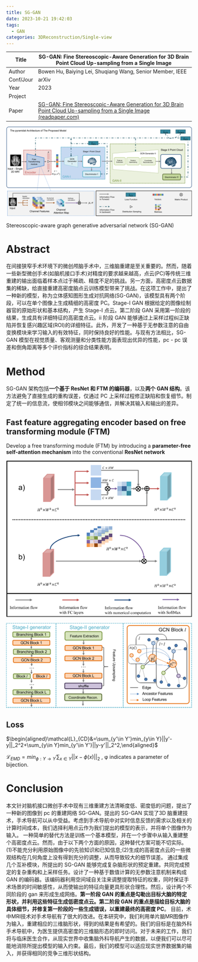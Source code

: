 ```yaml
---
title: SG-GAN
date: 2023-10-21 19:42:03
tags:
  - GAN
categories: 3DReconstruction/Single-view
---
```


| Title     | SG-GAN: Fine Stereoscopic-Aware Generation for 3D Brain Point Cloud Up-sampling from a Single Image                                                                                                                                                                                                              |
| --------- | ------------------------------------------------------------------------------------------------------------------------------------------------------------------------------------------------------------------- |
| Author    | Bowen Hu, Baiying Lei, Shuqiang Wang, Senior Member, IEEE                                                                                                                                                                                                                    |
| Conf/Jour | arXiv                                                                                                                                                                                                                    |
| Year      | 2023                                                                                                                                                                                                                    |
| Project   |                                                                                                                                                                                                                     |
| Paper     | [SG-GAN: Fine Stereoscopic-Aware Generation for 3D Brain Point Cloud Up-sampling from a Single Image (readpaper.com)](https://readpaper.com/pdf-annotate/note?pdfId=4762223320204574721&noteId=2014610279544785920) |

![image.png|666](https://raw.githubusercontent.com/qiyun71/Blog_images/main/pictures/20231021193539.png)

Stereoscopic-aware graph generative adversarial network (SG-GAN)

<!-- more -->

# Abstract

在间接狭窄手术环境下的微创颅脑手术中，三维脑重建是至关重要的。然而，随着一些新型微创手术(如脑机接口手术)对精度的要求越来越高，点云(PC)等传统三维重建的输出面临着样本点过于稀疏、精度不足的挑战。另一方面，高密度点云数据集的稀缺，给直接重建高密度脑点云训练模型带来了挑战。在这项工作中，提出了一种新的模型，称为立体感知图形生成对抗网络(SG-GAN)，该模型具有两个阶段，可以在单个图像上生成精细的高密度 PC。Stage-I GAN 根据给定的图像绘制器官的原始形状和基本结构，产生 Stage-I 点云。第二阶段 GAN 采用第一阶段的结果，生成具有详细特征的高密度点云。ii 阶段 GAN 能够通过上采样过程纠正缺陷并恢复感兴趣区域(ROI)的详细特征。此外，开发了一种基于无参数注意的自由变换模块来学习输入的有效特征，同时保持良好的性能。与现有方法相比，SG-GAN 模型在视觉质量、客观测量和分类性能方面表现出优异的性能，pc - pc 误差和倒角距离等多个评价指标的综合结果表明。

# Method

SG-GAN 架构包括**一个基于 ResNet 和 FTM 的编码器**，以及**两个 GAN 结构**。该方法避免了直接生成的重构误差，仅通过 PC 上采样过程修正缺陷和恢复细节。制定了统一的信息流，使相邻模块之间能够通信，并解决其输入和输出的差异。

## Fast feature aggregating encoder based on free transforming module (FTM)

Develop a free transforming module (FTM) by introducing a **parameter-free self-attention mechanism** into the conventional **ResNet network**



![image.png|555](https://raw.githubusercontent.com/qiyun71/Blog_images/main/pictures/20231021200340.png)

![image.png|666](https://raw.githubusercontent.com/qiyun71/Blog_images/main/pictures/20231021200651.png)

## Loss



$\begin{aligned}\mathcal{L}_{CD}&=\sum_{y'\in Y'}min_{y\in Y}||y'-y||_2^2+\sum_{y\in Y}min_{y'\in Y'}||y-y'||_2^2,\end{aligned}$

$\mathcal{L}_{EMD}=min_{\phi:Y\rightarrow Y^{\prime}}\sum_{x\in Y}||x-\phi(x)||_{2}$ , φ indicates a parameter of bijection.


# Conclusion

本文针对脑机接口微创手术中现有三维重建方法清晰度低、密度低的问题，提出了一种新的图像到 pc 的重建网络 SG-GAN。提出的 SG-GAN 实现了3D 脑重建技术，手术导航可以从中受益。考虑到手术导航中对实时信息反馈的需求以及相关的计算时间成本，我们选择利用点云作为我们提出的模型的表示，并将单个图像作为输入。
一种简单的替代方法是训练一个基本模型，并在一个步骤中从输入重建整个高密度点云。然而，由于以下两个方面的原因，这种替代方案可能不切实际。(1)不能充分利用原始图像中的先验知识和已知信息;(2)生成的高密度点云的一些微观结构在几何角度上没有得到充分的调整，从而导致较大的细节误差。
通过集成几个互补模块，所提出的 SG-GAN 能够完成复杂脑形状的预定重建。共同完成预定的复杂重构和上采样任务。设计了一种基于数值计算的无参数注意机制来构成 GAN 的编码器。该编码器利用空间域自关注来调整提取特征的权重，同时保证手术场景的时间敏感性，从而使输出的特征向量更具形状合理性。然后，设计两个不同阶段的 gan 来形成生成网络。**第一阶段 GAN 的重点是勾勒出目标大脑的特定形状，并利用这些特征生成低密度点云。第二阶段 GAN 的重点是描绘目标大脑的具体细节，并修复第一阶段的一些生成错误，以重建最终的高密度 PC**。
目前，术中MRI技术对手术导航有了很大的改进。在本研究中，我们利用单片脑MR图像作为输入，重建相应的三维脑形状，得到的结果是有希望的。我们的目标是在脑外科手术导航中，为医生提供高密度的三维脑形态的即时访问。对于未来的工作，我们将与临床医生合作，从现实世界中收集脑外科导航产生的数据，以便我们可以尽可能地消除所提出模型的输入约束。最后，我们的模型可以适应现实世界数据集的输入，并获得相同的竞争三维形状结构。